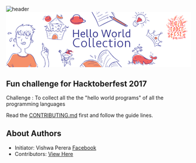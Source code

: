 ![header](https://github.com/Mozilla-Campus-Club-IIT/Hello-World-Collection/blob/master/file/hacktoberfesth1.jpg)
![title](https://github.com/Mozilla-Campus-Club-IIT/Hello-World-Collection/blob/master/file/hello_world_Collection.jpg)
## Fun challenge for Hacktoberfest 2017

Challenge : To collect all the the "hello world programs" of all the programming languages

Read the [CONTRIBUTING.md](https://github.com/Mozilla-Campus-Club-IIT/Hello-World-Collection/blob/master/CONTRIBUTING.md) first and follow the guide lines.

## About Authors

- Initiator: Vishwa Perera [Facebook](https://www.facebook.com/vishwakperera)
- Contributors: [View Here](https://github.com/Mozilla-Campus-Club-IIT/Hello-World-Collection/graphs/contributors)
